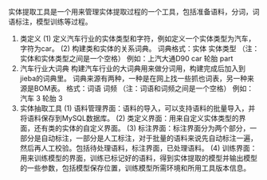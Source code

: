 实体提取工具是一个用来管理实体提取过程的一个工具，包括准备语料，分词，词语标注，模型训练等过程。
1. 类定义
(1) 定义汽车行业的实体类型和字符，例如定义一个实体类型为汽车，字符为car。
(2) 构建类和实体的关系词典。
词典格式：实体  实体类型 （注：实体和实体类型之间是一个空格）
例如：上汽大通D90  car
      轮胎        part
2. 汽车行业大词典
构建汽车行业的大词典用来做分词用，构建完成后加入到jieba的词典里。
词典来源有两种，一种是在网上找一些抓也词表，另一种来源是BOM表。
格式：词语 词频  （注：词语和词频之间是一个空格）
例如：汽车 3
     轮胎 3
3. 实体抽取工具
(1)	语料管理界面：语料的导入，可以支持语料的批量导入，并将语料保存到MySQL数据库。
(2)	类定义界面：用来自定义实体类型的界面，还有类的实体的自定义界面。
(3)	标注界面：标注界面分为两个部分，一部分是自动标注，一部分是人工标注，对于批量的语料来说先自动标注一遍，然后再人工校验。包括待处理语料，标注界面，已处理语料。
(4)	训练界面：用来训练模型的界面，训练已标记好的语料，得到实体提取的模型并输出模型的一些参数，包括模型保存位置，训练模型所需环境和所用工具版本信息。
